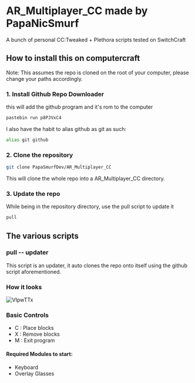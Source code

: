 # AR_Multiplayer_CC made by PapaNicSmurf

A bunch of personal CC:Tweaked + Plethora scripts tested on SwitchCraft

## How to install this on computercraft

Note: This assumes the repo is cloned on the root of your computer, please change your paths accordingly.

### 1. Install Github Repo Downloader

this will add the github program and it's rom to the computer

```sh
pastebin run p8PJVxC4
```

I also have the habit to alias github as git as such:

```sh
alias git github
```

### 2. Clone the repository

```sh
git clone PapaSmurfDev/AR_Multiplayer_CC

```

This will clone the whole repo into a AR_Multiplayer_CC directory.

### 3. Update the repo

While being in the repository directory, use the pull script to update it

```sh
pull
```

## The various scripts

### pull -- updater

This script is an updater, it auto clones the repo onto itself using the github script aforementioned.

### How it looks

![VIpwTTx](https://user-images.githubusercontent.com/96831364/148427290-0ca3c1c8-f10c-4b12-b373-84dc9916ae6a.png)

### Basic Controls

- C : Place blocks
- X : Remove blocks
- M : Exit program


#### Required Modules to start:
* Keyboard
* Overlay Glasses
